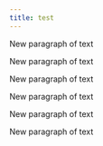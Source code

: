 ```yaml
---
title: test
---
```


<p>New paragraph of text</p>
<p>New paragraph of text</p>
<p>New paragraph of text</p>
<p>New paragraph of text</p>
<p>New paragraph of text</p>
<p>New paragraph of text</p>
